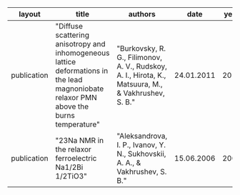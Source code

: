 

| layout      | title       | authors     |    date     | year        | journal     | source      |
| ----------- | ----------- | ----------- | ----------- | ----------- | ----------- | ----------- |
|publication | "Diffuse scattering anisotropy and inhomogeneous lattice deformations in the lead magnoniobate relaxor PMN above the burns temperature" | "Burkovsky, R. G., Filimonov, A. V., Rudskoy, A. I., Hirota, K., Matsuura, M., & Vakhrushev, S. B." | 24.01.2011 | 2011 | Physical Review B - Condensed Matter and Materials Physics | https://doi.org/10.1103/PhysRevB.85.094108 |
| publication | "23Na NMR in the relaxor ferroelectric Na1/2Bi 1/2TiO3" | "Aleksandrova, I. P., Ivanov, Y. N., Sukhovskii, A. A., & Vakhrushev, S. B." | 15.06.2006 | 2006 | Physics of the Solid State | https://doi.org/10.1134/S106378340606031X |




